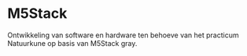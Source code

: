 # M5Stack
Ontwikkeling van software en hardware ten behoeve van het practicum Natuurkune op basis van M5Stack gray.
